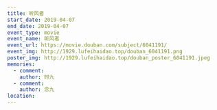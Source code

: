 ```yaml
---
title: 听风者
start_date: 2019-04-07
end_date: 2019-04-07
event_type: movie
event_name: 听风者
event_url: https://movie.douban.com/subject/6041191/
event_img: http://1929.lufeihaidao.top/douban_6041191.png
poster_img: http://1929.lufeihaidao.top/douban_poster_6041191.jpeg
memories:
  - comment: 
    author: 时九
  - comment: 
    author: 念九
location: 
---
```

